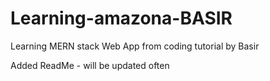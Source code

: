 # Learning-amazona-BASIR
Learning MERN stack Web App from coding tutorial by Basir

Added ReadMe - will be updated often
